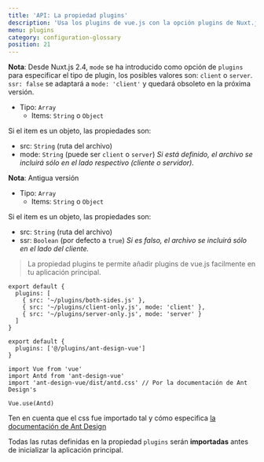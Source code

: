 ```yaml
---
title: 'API: La propiedad plugins'
description: 'Usa los plugins de vue.js con la opción plugins de Nuxt.js.'
menu: plugins
category: configuration-glossary
position: 21
---
```


**Nota**: Desde Nuxt.js 2.4, `mode` se ha introducido como opción de `plugins` para especificar el tipo de plugin, los posibles valores son: `client` o `server`. `ssr: false` se adaptará a `mode: 'client'` y quedará obsoleto en la próxima versión.

- Tipo: `Array`
  - Items: `String` o `Object`

Si el item es un objeto, las propiedades son:

- src: `String` (ruta del archivo)
- mode: `String` (puede ser `client` o `server`) _Si está definido, el archivo se incluirá sólo en el lado respectivo (cliente o servidor)._

**Nota**: Antigua versión

- Tipo: `Array`
  - Items: `String` o `Object`

Si el item es un objeto, las propiedades son:

- src: `String` (ruta del archivo)
- ssr: `Boolean` (por defecto a `true`) _Si es falso, el archivo se incluirá sólo en el lado del cliente._

> La propiedad plugins te permite añadir plugins de vue.js facilmente en tu aplicación principal.

```js{}[nuxt.config.js]
export default {
  plugins: [
    { src: '~/plugins/both-sides.js' },
    { src: '~/plugins/client-only.js', mode: 'client' },
    { src: '~/plugins/server-only.js', mode: 'server' }
  ]
}
```

```js{}[nuxt.config.js]
export default {
  plugins: ['@/plugins/ant-design-vue']
}
```

```js{}[plugins/ant-design-vue.js]
import Vue from 'vue'
import Antd from 'ant-design-vue'
import 'ant-design-vue/dist/antd.css' // Por la documentación de Ant Design's

Vue.use(Antd)
```

Ten en cuenta que el css fue importado tal y cómo especifica [la documentación de Ant Design](https://vue.ant.design/docs/vue/getting-started/#3.-Use-antd's-Components 'External tip relevant to building plugins')

Todas las rutas definidas en la propiedad `plugins` serán **importadas** antes de inicializar la aplicación principal.
